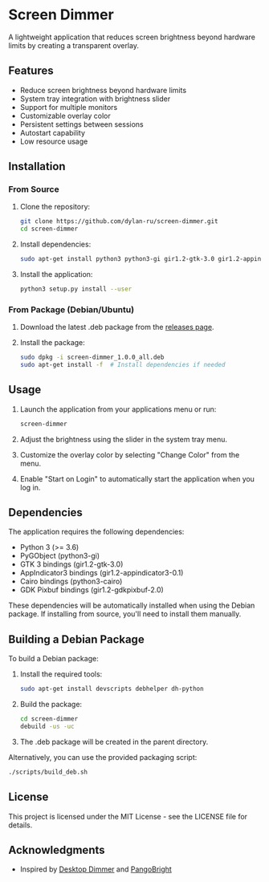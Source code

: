 # Screen Dimmer

A lightweight application that reduces screen brightness beyond hardware limits by creating a transparent overlay.

## Features

- Reduce screen brightness beyond hardware limits
- System tray integration with brightness slider
- Support for multiple monitors
- Customizable overlay color
- Persistent settings between sessions
- Autostart capability
- Low resource usage

## Installation

### From Source

1. Clone the repository:
   ```bash
   git clone https://github.com/dylan-ru/screen-dimmer.git
   cd screen-dimmer
   ```

2. Install dependencies:
   ```bash
   sudo apt-get install python3 python3-gi gir1.2-gtk-3.0 gir1.2-appindicator3-0.1 python3-cairo gir1.2-gdkpixbuf-2.0
   ```

3. Install the application:
   ```bash
   python3 setup.py install --user
   ```

### From Package (Debian/Ubuntu)

1. Download the latest .deb package from the [releases page](https://github.com/dylan-ru/screen-dimmer/releases).

2. Install the package:
   ```bash
   sudo dpkg -i screen-dimmer_1.0.0_all.deb
   sudo apt-get install -f  # Install dependencies if needed
   ```

## Usage

1. Launch the application from your applications menu or run:
   ```bash
   screen-dimmer
   ```

2. Adjust the brightness using the slider in the system tray menu.

3. Customize the overlay color by selecting "Change Color" from the menu.

4. Enable "Start on Login" to automatically start the application when you log in.

## Dependencies

The application requires the following dependencies:

- Python 3 (>= 3.6)
- PyGObject (python3-gi)
- GTK 3 bindings (gir1.2-gtk-3.0)
- AppIndicator3 bindings (gir1.2-appindicator3-0.1)
- Cairo bindings (python3-cairo)
- GDK Pixbuf bindings (gir1.2-gdkpixbuf-2.0)

These dependencies will be automatically installed when using the Debian package. If installing from source, you'll need to install them manually.

## Building a Debian Package

To build a Debian package:

1. Install the required tools:
   ```bash
   sudo apt-get install devscripts debhelper dh-python
   ```

2. Build the package:
   ```bash
   cd screen-dimmer
   debuild -us -uc
   ```

3. The .deb package will be created in the parent directory.

Alternatively, you can use the provided packaging script:

```bash
./scripts/build_deb.sh
```

## License

This project is licensed under the MIT License - see the LICENSE file for details.

## Acknowledgments

- Inspired by [Desktop Dimmer](https://github.com/sidneys/desktop-dimmer) and [PangoBright](https://pangobright.com/)
